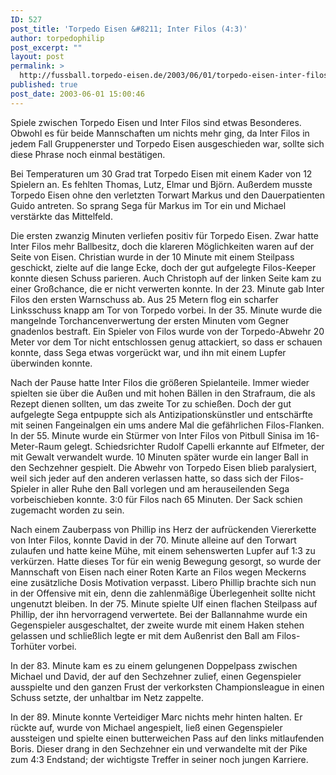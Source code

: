 ```yaml
---
ID: 527
post_title: 'Torpedo Eisen &#8211; Inter Filos (4:3)'
author: torpedophilip
post_excerpt: ""
layout: post
permalink: >
  http://fussball.torpedo-eisen.de/2003/06/01/torpedo-eisen-inter-filos-43/
published: true
post_date: 2003-06-01 15:00:46
---
```

Spiele zwischen Torpedo Eisen und Inter Filos sind etwas Besonderes. Obwohl es für beide Mannschaften um nichts mehr ging, da Inter Filos in jedem Fall Gruppenerster und Torpedo Eisen ausgeschieden war, sollte sich diese Phrase noch einmal bestätigen.

Bei Temperaturen um 30 Grad trat Torpedo Eisen mit einem Kader von 12 Spielern an. Es fehlten Thomas, Lutz, Elmar und Björn. Außerdem musste Torpedo Eisen ohne den verletzten Torwart Markus und den Dauerpatienten Guido antreten. So sprang Sega für Markus im Tor ein und Michael verstärkte das Mittelfeld.

Die ersten zwanzig Minuten verliefen positiv für Torpedo Eisen. Zwar hatte Inter Filos mehr Ballbesitz, doch die klareren Möglichkeiten waren auf der Seite von Eisen. Christian wurde in der 10 Minute mit einem Steilpass geschickt, zielte auf die lange Ecke, doch der gut aufgelegte Filos-Keeper konnte diesen Schuss parieren. Auch Christoph auf der linken Seite kam zu einer Großchance, die er nicht verwerten konnte. In der 23. Minute gab Inter Filos den ersten Warnschuss ab. Aus 25 Metern flog ein scharfer Linksschuss knapp am Tor von Torpedo vorbei. In der 35. Minute wurde die mangelnde Torchancenverwertung der ersten Minuten vom Gegner gnadenlos bestraft. Ein Spieler von Filos wurde von der Torpedo-Abwehr 20 Meter vor dem Tor nicht entschlossen genug attackiert, so dass er schauen konnte, dass Sega etwas vorgerückt war, und ihn mit einem Lupfer überwinden konnte.

Nach der Pause hatte Inter Filos die größeren Spielanteile. Immer wieder spielten sie über die Außen und mit hohen Bällen in den Strafraum, die als Rezept dienen sollten, um das zweite Tor zu schießen. Doch der gut aufgelegte Sega entpuppte sich als Antizipationskünstler und entschärfte mit seinen Fangeinalgen ein ums andere Mal die gefährlichen Filos-Flanken. In der 55. Minute wurde ein Stürmer von Inter Filos von Pitbull Sinisa im 16-Meter-Raum gelegt. Schiedsrichter Rudolf Capelli erkannte auf Elfmeter, der mit Gewalt verwandelt wurde. 10 Minuten später wurde ein langer Ball in den Sechzehner gespielt. Die Abwehr von Torpedo Eisen blieb paralysiert, weil sich jeder auf den anderen verlassen hatte, so dass sich der Filos-Spieler in aller Ruhe den Ball vorlegen und am herauseilenden Sega vorbeischieben konnte. 3:0 für Filos nach 65 Minuten. Der Sack schien zugemacht worden zu sein.

Nach einem Zauberpass von Phillip ins Herz der aufrückenden Viererkette von Inter Filos, konnte David in der 70. Minute alleine auf den Torwart zulaufen und hatte keine Mühe, mit einem sehenswerten Lupfer auf 1:3 zu verkürzen. Hatte dieses Tor für ein wenig Bewegung gesorgt, so wurde der Mannschaft von Eisen nach einer Roten Karte an Filos wegen Meckerns eine zusätzliche Dosis Motivation verpasst. Libero Phillip brachte sich nun in der Offensive mit ein, denn die zahlenmäßige Überlegenheit sollte nicht ungenutzt bleiben. In der 75. Minute spielte Ulf einen flachen Steilpass auf Phillip, der ihn hervorragend verwertete. Bei der Ballannahme wurde ein Gegenspieler ausgeschaltet, der zweite wurde mit einem Haken stehen gelassen und schließlich legte er mit dem Außenrist den Ball am Filos-Torhüter vorbei.

In der 83. Minute kam es zu einem gelungenen Doppelpass zwischen Michael und David, der auf den Sechzehner zulief, einen Gegenspieler ausspielte und den ganzen Frust der verkorksten Championsleague in einen Schuss setzte, der unhaltbar im Netz zappelte.

In der 89. Minute konnte Verteidiger Marc nichts mehr hinten halten. Er rückte auf, wurde von Michael angespielt, ließ einen Gegenspieler aussteigen und spielte einen butterweichen Pass auf den links mitlaufenden Boris. Dieser drang in den Sechzehner ein und verwandelte mit der Pike zum 4:3 Endstand; der wichtigste Treffer in seiner noch jungen Karriere.